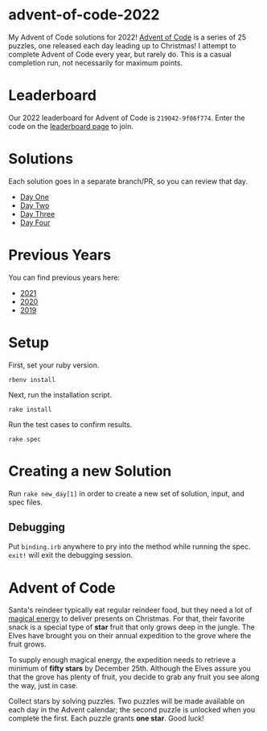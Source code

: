 # advent-of-code-2022
My Advent of Code solutions for 2022! [Advent of Code](https://adventofcode.com/) is a series of 25 puzzles, one released each day leading up to Christmas! I attempt to complete Advent of Code every year, but rarely do. This is a casual completion run, not necessarily for maximum points.

# Leaderboard

Our 2022 leaderboard for Advent of Code is `219042-9f06f774`. Enter the code on the [leaderboard page](https://adventofcode.com/2022/leaderboard/private) to join.

# Solutions
Each solution goes in a separate branch/PR, so you can review that day.

- [Day One](https://github.com/ChaelCodes/advent-of-code-2022/pull/2)
- [Day Two](https://github.com/ChaelCodes/advent-of-code-2022/pull/3)
- [Day Three](https://github.com/ChaelCodes/advent-of-code-2022/pull/4)
- [Day Four](https://github.com/ChaelCodes/advent-of-code-2022/pull/5)

# Previous Years

You can find previous years here:
- [2021](https://github.com/ChaelCodes/Advent-of-Code-2021)
- [2020](https://github.com/ChaelCodes/Advent-of-Code-2020)
- [2019](https://github.com/ChaelCodes/Advent-of-Code-2019)

# Setup
First, set your ruby version.
```
rbenv install
```
Next, run the installation script.
```
rake install
```
Run the test cases to confirm results.
```
rake spec
```
# Creating a new Solution
Run `rake new_day[1]` in order to create a new set of solution, input, and spec files.

## Debugging
Put `binding.irb` anywhere to pry into the method while running the spec. `exit!` will exit the debugging session.

# Advent of Code
Santa's reindeer typically eat regular reindeer food, but they need a lot of [magical energy](https://adventofcode.com/2018/day/25) to deliver presents on Christmas. For that, their favorite snack is a special type of **star** fruit that only grows deep in the jungle. The Elves have brought you on their annual expedition to the grove where the fruit grows.

To supply enough magical energy, the expedition needs to retrieve a minimum of **fifty stars** by December 25th. Although the Elves assure you that the grove has plenty of fruit, you decide to grab any fruit you see along the way, just in case.

Collect stars by solving puzzles. Two puzzles will be made available on each day in the Advent calendar; the second puzzle is unlocked when you complete the first. Each puzzle grants **one star**. Good luck!

